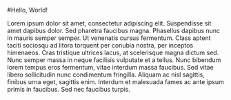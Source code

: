 #Hello, World!

Lorem ipsum dolor sit amet, consectetur adipiscing elit. Suspendisse sit
amet dapibus dolor. Sed pharetra faucibus magna. Phasellus dapibus nunc
in mauris semper semper. Ut venenatis cursus fermentum. Class aptent
taciti sociosqu ad litora torquent per conubia nostra, per inceptos
himenaeos. Cras tristique ultrices lacus, at scelerisque magna dictum sed.
Nunc semper massa in neque facilisis vulputate et a tellus. Nunc bibendum
lorem tempus eros fermentum, vitae interdum massa faucibus. Sed vitae
libero sollicitudin nunc condimentum fringilla. Aliquam ac nisl sagittis,
finibus urna eget, sagittis enim. Interdum et malesuada fames ac ante
ipsum primis in faucibus. Sed nec faucibus turpis. 

